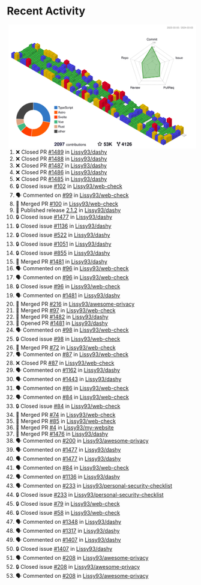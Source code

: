 # Recent Activity

<!-- Summary card -->
<a href="https://github.com/Lissy93/Lissy93/blob/master/METRICS.md">
  <img
    align="right"
    width="500"
    alt="Profile data, generated with yoshi389111/github-profile-3d-contrib"
    src="https://raw.githubusercontent.com/Lissy93/Lissy93/master/profile-3d-contrib/profile-gitblock.svg"
  />
</a>

<!--START_SECTION:activity-->
1. ❌ Closed PR [#1489](https://github.com/Lissy93/dashy/pull/1489) in [Lissy93/dashy](https://github.com/Lissy93/dashy)
2. ❌ Closed PR [#1488](https://github.com/Lissy93/dashy/pull/1488) in [Lissy93/dashy](https://github.com/Lissy93/dashy)
3. ❌ Closed PR [#1487](https://github.com/Lissy93/dashy/pull/1487) in [Lissy93/dashy](https://github.com/Lissy93/dashy)
4. ❌ Closed PR [#1486](https://github.com/Lissy93/dashy/pull/1486) in [Lissy93/dashy](https://github.com/Lissy93/dashy)
5. ❌ Closed PR [#1485](https://github.com/Lissy93/dashy/pull/1485) in [Lissy93/dashy](https://github.com/Lissy93/dashy)
6. 🔒 Closed issue [#102](https://github.com/Lissy93/web-check/issues/102) in [Lissy93/web-check](https://github.com/Lissy93/web-check)
7. 🗣 Commented on [#99](https://github.com/Lissy93/web-check/issues/99) in [Lissy93/web-check](https://github.com/Lissy93/web-check)
8. 🎉 Merged PR [#100](https://github.com/Lissy93/web-check/pull/100) in [Lissy93/web-check](https://github.com/Lissy93/web-check)
9. 🚀 Published release [2.1.2](https://github.com/2.1.2) in [Lissy93/dashy](https://github.com/Lissy93/dashy)
10. 🔒 Closed issue [#1477](https://github.com/Lissy93/dashy/issues/1477) in [Lissy93/dashy](https://github.com/Lissy93/dashy)
11. 🔒 Closed issue [#1136](https://github.com/Lissy93/dashy/issues/1136) in [Lissy93/dashy](https://github.com/Lissy93/dashy)
12. 🔒 Closed issue [#522](https://github.com/Lissy93/dashy/issues/522) in [Lissy93/dashy](https://github.com/Lissy93/dashy)
13. 🔒 Closed issue [#1051](https://github.com/Lissy93/dashy/issues/1051) in [Lissy93/dashy](https://github.com/Lissy93/dashy)
14. 🔒 Closed issue [#855](https://github.com/Lissy93/dashy/issues/855) in [Lissy93/dashy](https://github.com/Lissy93/dashy)
15. 🎉 Merged PR [#1481](https://github.com/Lissy93/dashy/pull/1481) in [Lissy93/dashy](https://github.com/Lissy93/dashy)
16. 🗣 Commented on [#96](https://github.com/Lissy93/web-check/issues/96) in [Lissy93/web-check](https://github.com/Lissy93/web-check)
17. 🗣 Commented on [#96](https://github.com/Lissy93/web-check/issues/96) in [Lissy93/web-check](https://github.com/Lissy93/web-check)
18. 🔒 Closed issue [#96](https://github.com/Lissy93/web-check/issues/96) in [Lissy93/web-check](https://github.com/Lissy93/web-check)
19. 🗣 Commented on [#1481](https://github.com/Lissy93/dashy/issues/1481) in [Lissy93/dashy](https://github.com/Lissy93/dashy)
20. 🎉 Merged PR [#216](https://github.com/Lissy93/awesome-privacy/pull/216) in [Lissy93/awesome-privacy](https://github.com/Lissy93/awesome-privacy)
21. 🎉 Merged PR [#97](https://github.com/Lissy93/web-check/pull/97) in [Lissy93/web-check](https://github.com/Lissy93/web-check)
22. 🎉 Merged PR [#1482](https://github.com/Lissy93/dashy/pull/1482) in [Lissy93/dashy](https://github.com/Lissy93/dashy)
23. 💪 Opened PR [#1481](https://github.com/Lissy93/dashy/pull/1481) in [Lissy93/dashy](https://github.com/Lissy93/dashy)
24. 🗣 Commented on [#98](https://github.com/Lissy93/web-check/issues/98) in [Lissy93/web-check](https://github.com/Lissy93/web-check)
25. 🔒 Closed issue [#98](https://github.com/Lissy93/web-check/issues/98) in [Lissy93/web-check](https://github.com/Lissy93/web-check)
26. 🎉 Merged PR [#72](https://github.com/Lissy93/web-check/pull/72) in [Lissy93/web-check](https://github.com/Lissy93/web-check)
27. 🗣 Commented on [#87](https://github.com/Lissy93/web-check/issues/87) in [Lissy93/web-check](https://github.com/Lissy93/web-check)
28. ❌ Closed PR [#87](https://github.com/Lissy93/web-check/pull/87) in [Lissy93/web-check](https://github.com/Lissy93/web-check)
29. 🗣 Commented on [#1162](https://github.com/Lissy93/dashy/issues/1162) in [Lissy93/dashy](https://github.com/Lissy93/dashy)
30. 🗣 Commented on [#1443](https://github.com/Lissy93/dashy/issues/1443) in [Lissy93/dashy](https://github.com/Lissy93/dashy)
31. 🗣 Commented on [#86](https://github.com/Lissy93/web-check/issues/86) in [Lissy93/web-check](https://github.com/Lissy93/web-check)
32. 🗣 Commented on [#84](https://github.com/Lissy93/web-check/issues/84) in [Lissy93/web-check](https://github.com/Lissy93/web-check)
33. 🔒 Closed issue [#84](https://github.com/Lissy93/web-check/issues/84) in [Lissy93/web-check](https://github.com/Lissy93/web-check)
34. 🎉 Merged PR [#74](https://github.com/Lissy93/web-check/pull/74) in [Lissy93/web-check](https://github.com/Lissy93/web-check)
35. 🎉 Merged PR [#85](https://github.com/Lissy93/web-check/pull/85) in [Lissy93/web-check](https://github.com/Lissy93/web-check)
36. 🎉 Merged PR [#4](https://github.com/Lissy93/my-website/pull/4) in [Lissy93/my-website](https://github.com/Lissy93/my-website)
37. 🎉 Merged PR [#1476](https://github.com/Lissy93/dashy/pull/1476) in [Lissy93/dashy](https://github.com/Lissy93/dashy)
38. 🗣 Commented on [#200](https://github.com/Lissy93/awesome-privacy/issues/200) in [Lissy93/awesome-privacy](https://github.com/Lissy93/awesome-privacy)
39. 🗣 Commented on [#1477](https://github.com/Lissy93/dashy/issues/1477) in [Lissy93/dashy](https://github.com/Lissy93/dashy)
40. 🗣 Commented on [#1477](https://github.com/Lissy93/dashy/issues/1477) in [Lissy93/dashy](https://github.com/Lissy93/dashy)
41. 🗣 Commented on [#84](https://github.com/Lissy93/web-check/issues/84) in [Lissy93/web-check](https://github.com/Lissy93/web-check)
42. 🗣 Commented on [#1136](https://github.com/Lissy93/dashy/issues/1136) in [Lissy93/dashy](https://github.com/Lissy93/dashy)
43. 🗣 Commented on [#233](https://github.com/Lissy93/personal-security-checklist/issues/233) in [Lissy93/personal-security-checklist](https://github.com/Lissy93/personal-security-checklist)
44. 🔒 Closed issue [#233](https://github.com/Lissy93/personal-security-checklist/issues/233) in [Lissy93/personal-security-checklist](https://github.com/Lissy93/personal-security-checklist)
45. 🔒 Closed issue [#79](https://github.com/Lissy93/web-check/issues/79) in [Lissy93/web-check](https://github.com/Lissy93/web-check)
46. 🔒 Closed issue [#58](https://github.com/Lissy93/web-check/issues/58) in [Lissy93/web-check](https://github.com/Lissy93/web-check)
47. 🗣 Commented on [#1348](https://github.com/Lissy93/dashy/issues/1348) in [Lissy93/dashy](https://github.com/Lissy93/dashy)
48. 🗣 Commented on [#1317](https://github.com/Lissy93/dashy/issues/1317) in [Lissy93/dashy](https://github.com/Lissy93/dashy)
49. 🗣 Commented on [#1407](https://github.com/Lissy93/dashy/issues/1407) in [Lissy93/dashy](https://github.com/Lissy93/dashy)
50. 🔒 Closed issue [#1407](https://github.com/Lissy93/dashy/issues/1407) in [Lissy93/dashy](https://github.com/Lissy93/dashy)
51. 🗣 Commented on [#208](https://github.com/Lissy93/awesome-privacy/issues/208) in [Lissy93/awesome-privacy](https://github.com/Lissy93/awesome-privacy)
52. 🔒 Closed issue [#208](https://github.com/Lissy93/awesome-privacy/issues/208) in [Lissy93/awesome-privacy](https://github.com/Lissy93/awesome-privacy)
53. 🗣 Commented on [#208](https://github.com/Lissy93/awesome-privacy/issues/208) in [Lissy93/awesome-privacy](https://github.com/Lissy93/awesome-privacy)
<!--END_SECTION:activity-->
